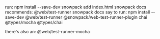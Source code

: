 run: npm install --save-dev snowpack
add index.html
snowpack docs recommends: @web/test-runner
snowpack docs say to run: npm install --save-dev @web/test-runner @snowpack/web-test-runner-plugin chai @types/mocha @types/chai

there's also an: @web/test-runner-mocha
